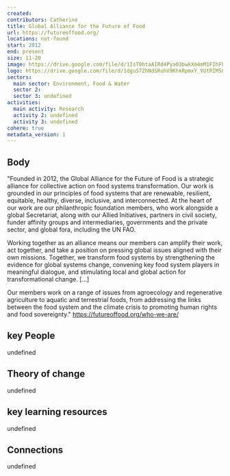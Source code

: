 ```yaml
---
created:
contributors: Catherine
title: Global Alliance for the Future of Food
url: https://futureoffood.org/
locations: not-found
start: 2012
end: present
size: 11-20
image: https://drive.google.com/file/d/1IsT0htaAIRd4Pya03bwkXm4mM1FIhFhC/view?usp=drive_link
logo: https://drive.google.com/file/d/1dguS7ZhNdSRuhV9KhkRpmxY_VUtRIM58/view?usp=drive_link
sectors:
  main sector: Environment, Food & Water
  sector 2: 
  sector 3: undefined
activities: 
  main activity: Research
  activity 2: undefined
  activity 3: undefined
cohere: true
metadata_version: 1
---
```



## Body

"Founded in 2012, the Global Alliance for the Future of Food is a strategic alliance for collective action on food systems transformation. Our work is grounded in our principles of food systems that are renewable, resilient, equitable, healthy, diverse, inclusive, and interconnected. At the heart of our work are our philanthropic foundation members, who work alongside a global Secretariat, along with our Allied Initiatives, partners in civil society, funder affinity groups and intermediaries, governments and the private sector, and global fora, including the UN FAO.

Working together as an alliance means our members can amplify their work, act together, and take a position on pressing global issues aligned with their own missions. Together, we transform food systems by strengthening the evidence for global systems change, convening key food system players in meaningful dialogue, and stimulating local and global action for transformational change. [...]

Our members work on a range of issues from agroecology and regenerative agriculture to aquatic and terrestrial foods, from addressing the links between the food system and the climate crisis to promoting human rights and food sovereignty."
https://futureoffood.org/who-we-are/ 

## key People

undefined

## Theory of change

undefined

## key learning resources

undefined

## Connections

undefined


